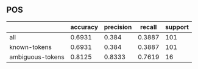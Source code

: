 
## POS

|                  | accuracy | precision | recall | support |
|------------------|----------|-----------|--------|---------|
| all              | 0.6931   | 0.384     | 0.3887 | 101     |
| known-tokens     | 0.6931   | 0.384     | 0.3887 | 101     |
| ambiguous-tokens | 0.8125   | 0.8333    | 0.7619 | 16      |

